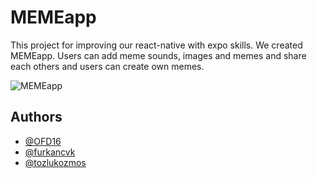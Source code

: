 # MEMEapp
This project for improving our react-native with expo skills. We created MEMEapp. Users can add meme sounds, images and memes and share each others and users can create own memes.

![MEMEapp](https://firebasestorage.googleapis.com/v0/b/my-first-project-5d32d.appspot.com/o/1690019105593?alt=media&token=20a30707-29fc-4e3e-990c-30eeaca50abc)


## Authors

- [@OFD16](https://github.com/OFD16)
- [@furkancvk](https://github.com/furkancvk)
- [@tozlukozmos](https://github.com/tozlukozmos)
